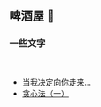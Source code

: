 ## 啤酒屋 🍻

<!-- slide vertical=true -->

### **一些文字**
<br/>

- [当我决定向你走来...](https://sherryjw.github.io/_posts/2020-03-21-%E5%88%9D/)
- [贪心法（一）](https://sherryjw.github.io/_posts/2020-03-22-%E8%B4%AA%E5%BF%83%E6%B3%95-%E4%B8%80/)
